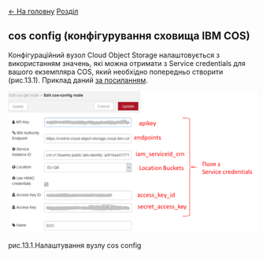 [<- На головну](../)  [Розділ](README.md)

## cos config (конфігурування сховища IBM COS)

Конфігураційний вузол Cloud Object Storage налаштовується з використанням значень, які можна отримати з Service credentials для вашого екземпляра COS, який необхідно попередньо створити (рис.13.1). Приклад даний [за посиланням](http://edu.asu.in.ua/mod/book/view.php?id=126&chapterid=316).

![img](media/13_1.png)

рис.13.1.Налаштування вузлу cos config